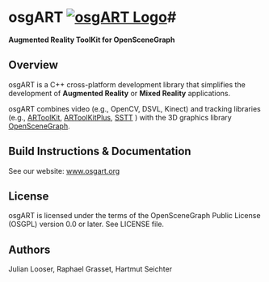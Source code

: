 # osgART [![osgART Logo](http://www.osgart.org/images/thumb/a/a7/Osgart_logo.png/50px-Osgart_logo.png)](http://www.osgart.org)#

**Augmented Reality ToolKit for OpenSceneGraph** 


## Overview ##

osgART is a C++ cross-platform development library that simplifies the development of **Augmented Reality** or **Mixed Reality** applications.

osgART combines video (e.g., OpenCV, DSVL, Kinect) and tracking libraries (e.g., [ARToolKit](http://artoolkit.sourceforge.net/), [ARToolKitPlus](http://handheldar.icg.tugraz.at/artoolkitplus.php), [SSTT](http://technotecture.com/projects/sstt) ) with the 3D graphics library [OpenSceneGraph](www.openscenegraph.com). 

## Build Instructions & Documentation ##

See our website: www.osgart.org


## License ##
osgART is licensed under the terms of the OpenSceneGraph Public License (OSGPL) version 0.0 or later. See LICENSE file.


## Authors ##
Julian Looser, Raphael Grasset, Hartmut Seichter
